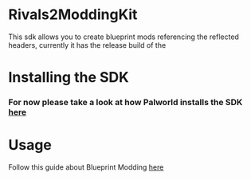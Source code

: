 # Rivals2ModdingKit
This sdk allows you to create blueprint mods referencing the reflected headers, currently it has the release build of the 


# Installing the SDK 

### For now please take a look at how Palworld installs the SDK [here](https://pwmodding.wiki)

# Usage
Follow this guide about Blueprint Modding [here](https://github.com/Dmgvol/UE_Modding?tab=readme-ov-file#advanced-modding)

